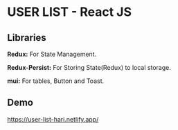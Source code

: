 
# USER LIST - React JS


## Libraries

**Redux:** For State Management.

**Redux-Persist:** For Storing State(Redux) to local storage.

**mui:** For tables, Button and Toast.


## Demo

https://user-list-hari.netlify.app/

